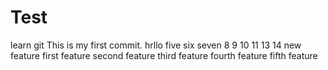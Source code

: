 # Test
learn git
This is my first commit.
hrllo
five
six
seven
8
9
10
11
13
14
new feature
first feature
second feature
third feature
fourth feature
fifth feature